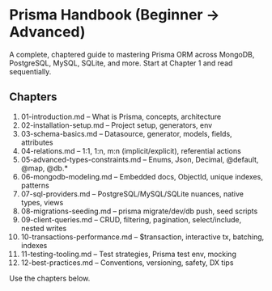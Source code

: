 # Prisma Handbook (Beginner → Advanced)

A complete, chaptered guide to mastering Prisma ORM across MongoDB, PostgreSQL, MySQL, SQLite, and more. Start at Chapter 1 and read sequentially.

## Chapters

1. 01-introduction.md – What is Prisma, concepts, architecture
2. 02-installation-setup.md – Project setup, generators, env
3. 03-schema-basics.md – Datasource, generator, models, fields, attributes
4. 04-relations.md – 1:1, 1:n, m:n (implicit/explicit), referential actions
5. 05-advanced-types-constraints.md – Enums, Json, Decimal, @default, @map, @db.\*
6. 06-mongodb-modeling.md – Embedded docs, ObjectId, unique indexes, patterns
7. 07-sql-providers.md – PostgreSQL/MySQL/SQLite nuances, native types, views
8. 08-migrations-seeding.md – prisma migrate/dev/db push, seed scripts
9. 09-client-queries.md – CRUD, filtering, pagination, select/include, nested writes
10. 10-transactions-performance.md – $transaction, interactive tx, batching, indexes
11. 11-testing-tooling.md – Test strategies, Prisma test env, mocking
12. 12-best-practices.md – Conventions, versioning, safety, DX tips

Use the chapters below.
